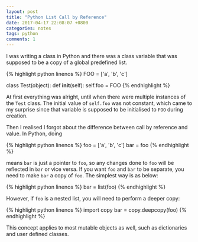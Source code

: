 ```yaml
---
layout: post
title: "Python List Call by Reference"
date: 2017-04-17 22:08:07 +0800
categories: notes
tags: python
comments: 1
---
```


I was writing a class in Python and there was a class variable that was supposed to be a copy of a global predefined list.

{% highlight python linenos %}
FOO = ['a', 'b', 'c']

class Test(object):
    def __init__(self):
        self.foo = FOO
{% endhighlight %}

At first everything was alright, until when there were multiple instances of the `Test` class. The initial value of `self.foo` was not constant, which came to my surprise since that variable is supposed to be initialised to `FOO` during creation.

Then I realised I forgot about the difference between call by reference and value. In Python, doing

{% highlight python linenos %}
foo = ['a', 'b', 'c']
bar = foo
{% endhighlight %}

means `bar` is just a pointer to `foo`, so any changes done to `foo` will be reflected in `bar` or vice versa. If you want `foo` and `bar` to be separate, you need to make `bar` a copy of `foo`. The simplest way is as below:

{% highlight python linenos %}
bar = list(foo)
{% endhighlight %}

However, if `foo` is a nested list, you will need to perform a deeper copy:

{% highlight python linenos %}
import copy
bar = copy.deepcopy(foo)
{% endhighlight %}

This concept applies to most mutable objects as well, such as dictionaries and user defined classes.
